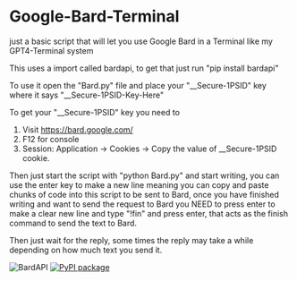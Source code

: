 # Google-Bard-Terminal
just a basic script that will let you use Google Bard in a Terminal like my GPT4-Terminal system

This uses a import called bardapi, to get that just run "pip install bardapi"

To use it open the "Bard.py" file and place your "__Secure-1PSID" key where it says "__Secure-1PSID-Key-Here"

To get your "__Secure-1PSID" key you need to
1. Visit https://bard.google.com/
2. F12 for console
3. Session: Application → Cookies → Copy the value of __Secure-1PSID cookie.

Then just start the script with "python Bard.py" and start writing, you can use the enter key to make a new line meaning you can copy and paste chunks of code into this script to be sent to Bard, once you have finished writing and want to send the request to Bard you NEED to press enter to make a clear new line and type "!fin" and press enter, that acts as the finish command to send the text to Bard.

Then just wait for the reply, some times the reply may take a while depending on how much text you send it.


![BardAPI](https://img.shields.io/badge/pypi-BardAPI-black)
<a href="https://github.com/dsdanielpark/Bard-API"><img alt="PyPI package" src="https://img.shields.io/badge/pypi-BardAPI-black"></a>
